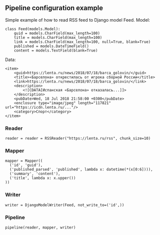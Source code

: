 ﻿
## Pipeline configuration example

Simple example of how to read RSS feed to Django model Feed.
Model:
	
	class Feed(models.Model):  
	    guid = models.CharField(max_length=100)  
	    title = models.CharField(max_length=100)  
	    link = models.CharField(max_length=100, null=True, blank=True)  
	    published = models.DateTimeField()  
	    content = models.TextField(blank=True)

Data:
	

    <item>
    	<guid>https://lenta.ru/news/2018/07/18/barca_golovin/</guid>
    	<title>«Барселона» открестилась от игрока сборной России</title>
    	<link>https://lenta.ru/news/2018/07/18/barca_golovin/</link>
    	<description>
    		<![CDATA[Испанская «Барселона» отказалась...]]>
    	</description>
    	<pubDate>Wed, 18 Jul 2018 21:58:00 +0300</pubDate>
    	<enclosure type="image/jpeg" length="117821" url="https://icdn.lenta.ru/..."/>
    	<category>Спорт</category>
    </item>

### Reader 
	reader = reader = RSSReader("https://lenta.ru/rss", chunk_size=10)

### Mapper 
	mapper = Mapper((  
      ('id', 'guid'),  
	  ('published_parsed', 'published', lambda x: datetime(*(x[0:6]))),  
	  ('summary', 'content'),  
	  ('title', lambda x: x.upper())  
	))
### Writer 
	writer = DjangoModelWriter(Feed, not_write_to=('id',))

### Pipeline
	pipeline(reader, mapper, writer)
